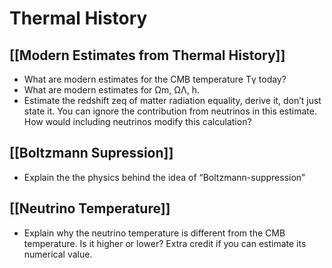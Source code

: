 # Thermal History

## [[Modern Estimates from Thermal History]]

- What are modern estimates for the CMB temperature Tγ today?
- What are modern estimates for Ωm, ΩΛ, h.
- Estimate the redshift zeq of matter radiation equality, derive it, don’t just state it. You can ignore the contribution from neutrinos in this estimate. How would including neutrinos modify this calculation?

## [[Boltzmann Supression]]

- Explain the the physics behind the idea of “Boltzmann-suppression”

## [[Neutrino Temperature]]

- Explain why the neutrino temperature is different from the CMB temperature. Is it higher or lower? Extra credit if you can estimate its numerical value.



